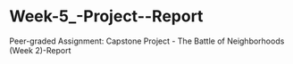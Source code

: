 # Week-5_-Project--Report
Peer-graded Assignment: Capstone Project - The Battle of Neighborhoods (Week 2)-Report
